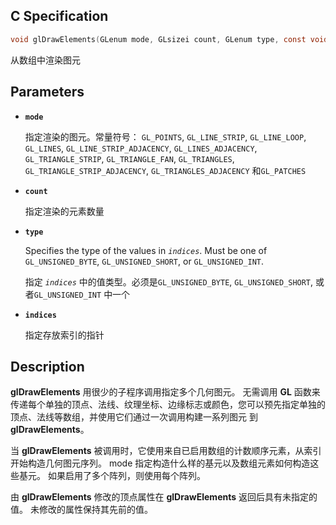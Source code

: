 ## C Specification

```c
void glDrawElements(GLenum mode, GLsizei count, GLenum type, const void * indices);
```

从数组中渲染图元

## Parameters

- **`mode`**

  指定渲染的图元。常量符号： `GL_POINTS`, `GL_LINE_STRIP`, `GL_LINE_LOOP`, `GL_LINES`, `GL_LINE_STRIP_ADJACENCY`, `GL_LINES_ADJACENCY`, `GL_TRIANGLE_STRIP`, `GL_TRIANGLE_FAN`, `GL_TRIANGLES`, `GL_TRIANGLE_STRIP_ADJACENCY`, `GL_TRIANGLES_ADJACENCY` 和`GL_PATCHES` 

- **`count`**

  指定渲染的元素数量

- **`type`**

  Specifies the type of the values in *`indices`*. Must be one of `GL_UNSIGNED_BYTE`, `GL_UNSIGNED_SHORT`, or `GL_UNSIGNED_INT`.

  指定 *`indices`* 中的值类型。必须是`GL_UNSIGNED_BYTE`, `GL_UNSIGNED_SHORT`, 或者`GL_UNSIGNED_INT` 中一个

- **`indices`**

  指定存放索引的指针

  

## Description

**glDrawElements** 用很少的子程序调用指定多个几何图元。 无需调用 **GL** 函数来传递每个单独的顶点、法线、纹理坐标、边缘标志或颜色，您可以预先指定单独的顶点、法线等数组，并使用它们通过一次调用构建一系列图元 到 **glDrawElements**。

当 **glDrawElements** 被调用时，它使用来自已启用数组的计数顺序元素，从索引开始构造几何图元序列。 mode 指定构造什么样的基元以及数组元素如何构造这些基元。 如果启用了多个阵列，则使用每个阵列。

由 **glDrawElements** 修改的顶点属性在 **glDrawElements** 返回后具有未指定的值。 未修改的属性保持其先前的值。

